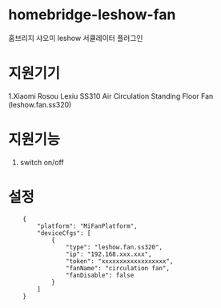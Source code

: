 # homebridge-leshow-fan

홈브리지 샤오미 leshow 서큘레이터 플러그인





# 지원기기

1.Xiaomi Rosou Lexiu SS310 Air Circulation Standing Floor Fan (leshow.fan.ss320)


# 지원기능

1. switch on/off


# 설정
        {
            "platform": "MiFanPlatform",
            "deviceCfgs": [
                {
                    "type": "leshow.fan.ss320",
                    "ip": "192.168.xxx.xxx",
                    "token": "xxxxxxxxxxxxxxxxxx",
                    "fanName": "circulation fan",
                    "fanDisable": false
                }
            ]
        }
